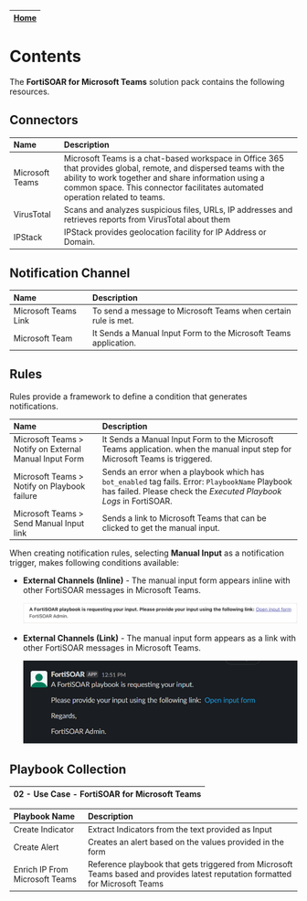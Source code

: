 | [Home](../README.md) |
|----------------------|

# Contents

The **FortiSOAR for Microsoft Teams** solution pack contains the following resources.

## Connectors

| Name       | Description                                                                                                                                                                       |
|:-----------|:----------------------------------------------------------------------------------------------------------------------------------------------------------------------------------|
| Microsoft Teams      | Microsoft Teams is a chat-based workspace in Office 365 that provides global, remote, and dispersed teams with the ability to work together and share information using a common space. This connector facilitates automated operation related to teams. |
| VirusTotal | Scans and analyzes suspicious files, URLs, IP addresses and retrieves reports from VirusTotal about them                                                                          |
| IPStack    | IPStack provides geolocation facility for IP Address or Domain.                                                                                                                   |

## Notification Channel

| Name               | Description                                         |
|:-------------------|:----------------------------------------------------|
| Microsoft Teams Link | To send a message to Microsoft Teams when certain rule is met. |
| Microsoft Team      | It Sends a Manual Input Form to the Microsoft Teams application.|

## Rules

Rules provide a framework to define a condition that generates notifications.

| Name                                     | Description                                                                                                                                                          |
|:-----------------------------------------|:---------------------------------------------------------------------------------------------------------------------------------------------------------------------|
| Microsoft Teams > Notify on External Manual Input Form | It Sends a Manual Input Form to the Microsoft Teams application. when the manual input step for Microsoft Teams is triggered. |
| Microsoft Teams > Notify on Playbook failure | Sends an error when a playbook which has `bot_enabled` tag fails. Error: `PlaybookName` Playbook has failed. Please check the *Executed Playbook Logs* in FortiSOAR. |
| Microsoft Teams > Send Manual Input link  | Sends a link to Microsoft Teams that can be clicked to get the manual input.                                      |

When creating notification rules, selecting **Manual Input** as a notification trigger, makes following conditions available:
- **External Channels (Inline)** - The manual input form appears inline with other FortiSOAR messages in Microsoft Teams.

    ![](./res/inline-form.png)

- **External Channels (Link)** - The manual input form appears as a link with other FortiSOAR messages in Microsoft Teams.

    ![](./res/form-as-link.png)

## Playbook Collection

| 02 - Use Case - FortiSOAR for Microsoft Teams |
|:------------------------------------|

| Playbook Name        | Description                                                                                                |
|:---------------------|:-----------------------------------------------------------------------------------------------------------|
| Create Indicator     | Extract Indicators from the text provided as Input                                                         |
| Create Alert         | Creates an alert based on the values provided in the form                                                  |
| Enrich IP From Microsoft Teams | Reference playbook that gets triggered from Microsoft Teams based and provides latest reputation formatted for Microsoft Teams |